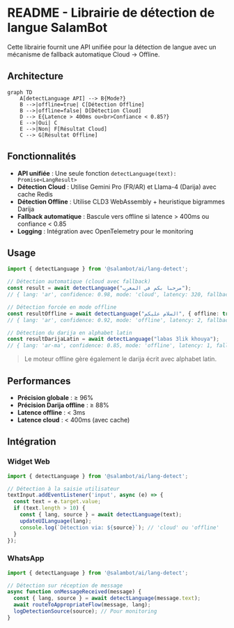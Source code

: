 # README - Librairie de détection de langue SalamBot

Cette librairie fournit une API unifiée pour la détection de langue avec un mécanisme de fallback automatique Cloud → Offline.

## Architecture

```mermaid
graph TD
    A[detectLanguage API] --> B{Mode?}
    B -->|offline=true| C[Détection Offline]
    B -->|offline=false| D[Détection Cloud]
    D --> E{Latence > 400ms ou<br>Confiance < 0.85?}
    E -->|Oui| C
    E -->|Non| F[Résultat Cloud]
    C --> G[Résultat Offline]
```

## Fonctionnalités

- **API unifiée** : Une seule fonction `detectLanguage(text): Promise<LangResult>`
- **Détection Cloud** : Utilise Gemini Pro (FR/AR) et Llama-4 (Darija) avec cache Redis
- **Détection Offline** : Utilise CLD3 WebAssembly + heuristique bigrammes Darija
- **Fallback automatique** : Bascule vers offline si latence > 400ms ou confiance < 0.85
- **Logging** : Intégration avec OpenTelemetry pour le monitoring

## Usage

```typescript
import { detectLanguage } from '@salambot/ai/lang-detect';

// Détection automatique (cloud avec fallback)
const result = await detectLanguage("مرحبا بكم في المغرب");
// { lang: 'ar', confidence: 0.98, mode: 'cloud', latency: 320, fallback: false, source: 'cloud' }

// Détection forcée en mode offline
const resultOffline = await detectLanguage("السلام عليكم", { offline: true });
// { lang: 'ar', confidence: 0.92, mode: 'offline', latency: 2, fallback: false, source: 'offline' }

// Détection du darija en alphabet latin
const resultDarijaLatin = await detectLanguage("labas 3lik khouya");
// { lang: 'ar-ma', confidence: 0.85, mode: 'offline', latency: 1, fallback: true, source: 'offline' }
```

> Le moteur offline gère également le darija écrit avec alphabet latin.

## Performances

- **Précision globale** : ≥ 96%
- **Précision Darija offline** : ≥ 88%
- **Latence offline** : < 3ms
- **Latence cloud** : < 400ms (avec cache)

## Intégration

### Widget Web
```typescript
import { detectLanguage } from '@salambot/ai/lang-detect';

// Détection à la saisie utilisateur
textInput.addEventListener('input', async (e) => {
  const text = e.target.value;
  if (text.length > 10) {
    const { lang, source } = await detectLanguage(text);
    updateUILanguage(lang);
    console.log(`Détection via: ${source}`); // 'cloud' ou 'offline'
  }
});
```

### WhatsApp
```typescript
import { detectLanguage } from '@salambot/ai/lang-detect';

// Détection sur réception de message
async function onMessageReceived(message) {
  const { lang, source } = await detectLanguage(message.text);
  await routeToAppropriateFlow(message, lang);
  logDetectionSource(source); // Pour monitoring
}
```
